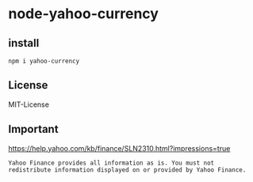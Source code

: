 node-yahoo-currency
===================

install
-------

```
npm i yahoo-currency
```

License
--------

MIT-License

Important
---------

https://help.yahoo.com/kb/finance/SLN2310.html?impressions=true

```
Yahoo Finance provides all information as is. You must not redistribute information displayed on or provided by Yahoo Finance. 
```
